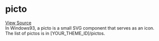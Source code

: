 # picto

[View Source](https://v3.windows93.net/c/sys/ui/components/picto.js)  
In Windows93, a picto is a small SVG component that serves as an icon. The list of pictos is in [YOUR_THEME_ID]/pictos.